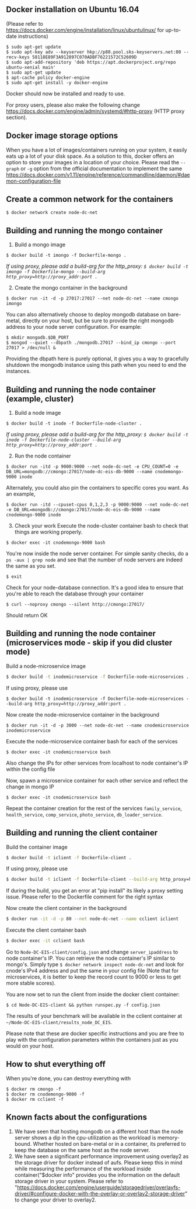 Docker installation on Ubuntu 16.04
-----------------------------------
(Please refer to https://docs.docker.com/engine/installation/linux/ubuntulinux/ for up-to-date instructions)

```
$ sudo apt-get update
$ sudo apt-key adv --keyserver hkp://p80.pool.sks-keyservers.net:80 --recv-keys 58118E89F3A912897C070ADBF76221572C52609D
$ sudo apt-add-repository 'deb https://apt.dockerproject.org/repo ubuntu-xenial main'
$ sudo apt-get update
$ apt-cache policy docker-engine
$ sudo apt-get install -y docker-engine
```
Docker should now be installed and ready to use.

For proxy users, please also make the following change https://docs.docker.com/engine/admin/systemd/#http-proxy (HTTP proxy section).

Docker image storage options
----------------------------
When you have a lot of images/containers running on your system, it easily eats up a lot of your disk space. As a solution to this, docker offers an option to store your images in a location of your choice. Please read the `--graph` or `-g` option from the official documentation to implement the same
https://docs.docker.com/v1.11/engine/reference/commandline/daemon/#daemon-configuration-file

Create a common network for the containers
------------------------------------------
```
$ docker network create node-dc-net
```

Building and running the mongo container
--------------------------------------
1. Build a mongo image
```
$ docker build -t imongo -f Dockerfile-mongo .
```
_If using proxy, please add a build-arg for the http_proxy: `$ docker build -t imongo -f Dockerfile-mongo --build-arg http_proxy=http://proxy_addr:port .`_

2. Create the mongo container in the background
```
$ docker run -it -d -p 27017:27017 --net node-dc-net --name cmongo imongo
```

You can also alternatively choose to deploy mongodb database on bare-metal, directly on your host, but be sure to provide the right mongodb address to your node server configuration. For example:

```
$ mkdir mongodb.$DB_PORT
$ mongod --quiet --dbpath ./mongodb.27017 --bind_ip cmongo --port 27017 > /dev/null &
```

Providing the dbpath here is purely optional, it gives you a way to gracefully shutdown the mongodb instance using this path when you need to end the instances.


Building and running the node container (example, cluster)
--------------------------------------
1. Build a node image
```
$ docker build -t inode -f Dockerfile-node-cluster .
```
_If using proxy, please add a build-arg for the http_proxy: `$ docker build -t inode -f Dockerfile-node-cluster --build-arg http_proxy=http://proxy_addr:port .`_

2. Run the node container
```
$ docker run -itd -p 9000:9000 --net node-dc-net -e CPU_COUNT=0 -e DB_URL=mongodb://cmongo:27017/node-dc-eis-db-9000 --name cnodemongo-9000 inode

```

Alternately, you could also pin the containers to specific cores you want. As an example,

```
$ docker run -itd --cpuset-cpus 0,1,2,3 -p 9000:9000 --net node-dc-net -e DB_URL=mongodb://cmongo:27017/node-dc-eis-db-9000 --name cnodemongo-9000 inode
```

3. Check your work
Execute the node-cluster container bash to check that things are working properly.
```
$ docker exec -it cnodemongo-9000 bash
```
You're now inside the node server container. For simple sanity checks, do a `ps -aux | grep node` and see that the number of node servers are indeed the same as you set.

```
$ exit
```

Check for your node-database connection. It's a good idea to ensure that you're able to reach the database through your container

```
$ curl --noproxy cmongo --silent http://cmongo:27017/
```
Should return OK

Building and running the node container (microservices mode - skip if you did cluster mode)
------------------------------------------------------------

Build a node-microservice image
``` Bash
$ docker build -t inodemicroservice -f Dockerfile-node-microservices .
```

If using proxy, please use
```
$ docker build -t inodemicroservice -f Dockerfile-node-microservices --build-arg http_proxy=http://proxy_addr:port .
```

Now create the node-microservice container in the background
```
$ docker run -it -d -p 3000 --net node-dc-net --name cnodemicroservice inodemicroservice
```

Execute the node-microservice container bash for each of the services
```
$ docker exec -it cnodemicroservice bash
```
Also change the IPs for other services from localhost to node container's IP within the config file

Now, spawn a microservice container for each other service and reflect the change in mongo IP
```
$ docker exec -it cnodemicroservice bash
```
Repeat the container creation for the rest of the services
`family_service`, `health_service`, `comp_service`, `photo_service`, `db_loader_service`.

Building and running the client container
-----------------------------------------
Build the container image
```Bash
$ docker build -t iclient -f Dockerfile-client .
```

If using proxy, please use
```Bash
$ docker build -t iclient -f Dockerfile-client --build-arg http_proxy=http://proxy_addr:port .
```

If during the build, you get an error at "pip install" its likely a proxy setting issue. Please refer to the Dockerfile comment for the right syntax

Now create the client container in the background
```Bash
$ docker run -it -d -p 80 --net node-dc-net --name cclient iclient
```

Execute the client container bash

```Bash
$ docker exec -it cclient bash
```
Go to `Node-DC-EIS-client/config.json` and change `server_ipaddress` to node container's IP. You can retrieve the node container's IP similar to mongo's. Simply type `$ docker network inspect node-dc-net` and look for cnode's IPv4 address and put the same in your config file (Note that for microservices, it is better to keep the record count to 9000 or less to get more stable scores).

You are now set to run the client from inside the docker client container:
```
$ cd Node-DC-EIS-client && python runspec.py -f config.json
```

The results of your benchmark will be available in the cclient container at `~/Node-DC-EIS-client/results_node_DC_EIS`.

Please note that these are docker specific instructions and you are free to play with the configuration parameters within the containers just as you would on your host.


How to shut everything off
-----------------------------------------
When you're done, you can destroy everything with
```
$ docker rm cmongo -f
$ docker rm cnodemongo-9000 -f
$ docker rm cclient -f
```

Known facts about the configurations
--------------------------------------
1. We have seen that hosting mongodb on a different host than the node server shows a dip in the cpu-utilization as the workload is memory-bound. Whether hosted on bare-metal or in a container, its preferred to keep the database on the same host as the node server.
2. We have seen a significant performance improvement using overlay2 as the storage driver for docker instead of aufs. Please keep this in mind while measuring the performance of the workload inside container("$docker info" provides you the information on the default storage driver in your system. Please refer to "https://docs.docker.com/engine/userguide/storagedriver/overlayfs-driver/#configure-docker-with-the-overlay-or-overlay2-storage-driver" to change your driver to overlay2.
